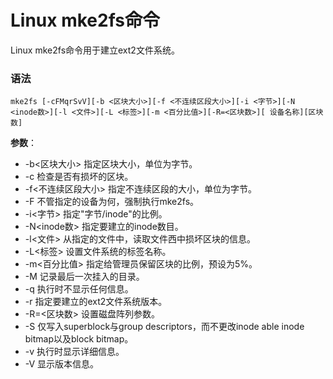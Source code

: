 
# Linux mke2fs命令



Linux mke2fs命令用于建立ext2文件系统。

### 语法

```
mke2fs [-cFMqrSvV][-b <区块大小>][-f <不连续区段大小>][-i <字节>][-N <inode数>][-l <文件>][-L <标签>][-m <百分比值>][-R=<区块数>][ 设备名称][区块数]

```

**参数**：

*   -b&lt;区块大小&gt; 指定区块大小，单位为字节。
*   -c 检查是否有损坏的区块。
*   -f&lt;不连续区段大小&gt; 指定不连续区段的大小，单位为字节。
*   -F 不管指定的设备为何，强制执行mke2fs。
*   -i&lt;字节&gt; 指定"字节/inode"的比例。
*   -N&lt;inode数&gt; 指定要建立的inode数目。
*   -l&lt;文件&gt; 从指定的文件中，读取文件西中损坏区块的信息。
*   -L&lt;标签&gt; 设置文件系统的标签名称。
*   -m&lt;百分比值&gt; 指定给管理员保留区块的比例，预设为5%。
*   -M 记录最后一次挂入的目录。
*   -q 执行时不显示任何信息。
*   -r 指定要建立的ext2文件系统版本。
*   -R=&lt;区块数&gt; 设置磁盘阵列参数。
*   -S 仅写入superblock与group descriptors，而不更改inode able inode bitmap以及block bitmap。
*   -v 执行时显示详细信息。
*   -V 显示版本信息。



